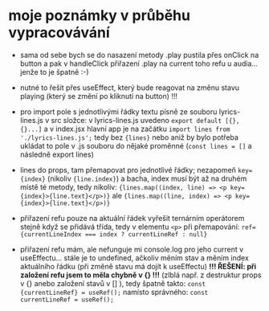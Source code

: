 # moje poznámky v průběhu vypracovávání

- sama od sebe bych se do nasazení metody .play pustila přes onClick na button a pak v handleClick přiřazení .play na current toho refu u audia... jenže to je špatně :-)
- nutné to řešit přes useEffect, který bude reagovat na změnu stavu playing (který se změní po kliknutí na button) !!!

- pro import pole s jednotlivými řádky textu písně ze souboru lyrics-lines.js v src složce: v lyrics-lines.js uvedeno `export default [{}, {}...]` a v index.jsx hlavní app je na začátku `import lines from './lyrics-lines.js';` tedy bez `{lines}` nebo aniž by bylo potřeba ukládat to pole v .js souboru do nějaké proměnné (`const lines = []` a následně export lines)
- lines do props, tam přemapovat pro jednotlivé řádky; nezapomeň `key={index}` (nikoliv `{line.index}`) a bacha, index musí být až na druhém místě té metody, tedy nikoliv:
`{lines.map((index, line) => <p key={index}>{line.text}</p>)}` ale
`{lines.map((line, index) => <p key={index}>{line.text}</p>)}`

- přiřazení refu pouze na aktuální řádek vyřešit ternárním operátorem stejně když se přidává třída, tedy v elementu `<p>` při přemapování:
`ref={currentLineIndex === index ? currentLineRef : null}`

- přiřazení refu mám, ale nefunguje mi console.log pro jeho current v useEffectu... stále je to undefined, ačkoliv měním stav a měním index aktuálního řádku (při změně stavu má dojít k useEffectu)
**!!! ŘEŠENÍ: při založení refu jsem to měla chybně v {} !!!** (zlblá např. z destruktur props v {} anebo založení stavů v [] ), tedy špatně takto:
`const {currentLineRef} = useRef();`
namísto správného:
`const currentLineRef = useRef();`

